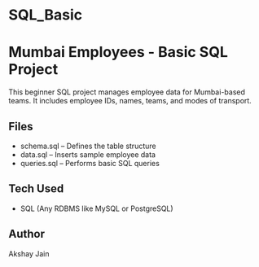 # SQL_Basic
# Mumbai Employees - Basic SQL Project

This beginner SQL project manages employee data for Mumbai-based teams. It includes employee IDs, names, teams, and modes of transport.

## Files
- schema.sql – Defines the table structure
- data.sql – Inserts sample employee data
- queries.sql – Performs basic SQL queries

## Tech Used
- SQL (Any RDBMS like MySQL or PostgreSQL)

## Author
Akshay Jain
